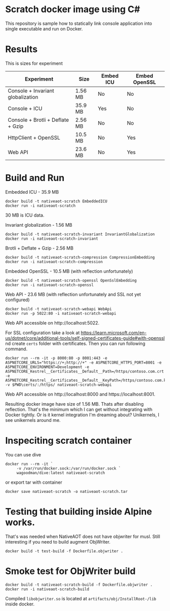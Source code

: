 Scratch docker image using C#
=============================

This repository is sample how to statically link console application into single executable and run on Docker.

# Results

This is sizes for experiment

| Experiment | Size | Embed ICU | Embed OpenSSL | 
| ------------ | ----- | --- | ---------- |
| Console + Invariant globalization | 1.56 MB | No | No |
| Console + ICU | 35.9 MB | Yes | No |
| Console + Brotli + Deflate + Gzip | 2.56 MB  | No | No |
| HttpClient + OpenSSL | 10.5 MB | No | Yes |
| Web API | 23.6 MB | No | Yes |

# Build and Run

Embedded ICU - 35.9 MB
```shell
docker build -t nativeaot-scratch EmbeddedICU 
docker run -i nativeaot-scratch
```

30 MB is ICU data.

Invariant globalization - 1.56 MB
```shell
docker build -t nativeaot-scratch-invariant InvariantGlobalization
docker run -i nativeaot-scratch-invariant
```

Brotli + Deflate + Gzip - 2.56 MB
```shell
docker build -t nativeaot-scratch-compression CompressionEmbedding
docker run -i nativeaot-scratch-compression
```

Embedded OpenSSL - 10.5 MB (with reflection unfortunately)
```shell
docker build -t nativeaot-scratch-openssl OpenSslEmbedding
docker run -i nativeaot-scratch-openssl
```

Web API - 23.6 MB (with reflection unfortunately and SSL not yet configured)
```shell
docker build -t nativeaot-scratch-webapi WebApi
docker run -p 5022:80 -i nativeaot-scratch-webapi
```

Web API accessible on http://localhost:5022. 

For SSL configuration take a look at https://learn.microsoft.com/en-us/dotnet/core/additional-tools/self-signed-certificates-guide#with-openssl nd create `certs` folder with certificates. Then you can run following command.

```
docker run --rm -it -p 8000:80 -p 8001:443 -e ASPNETCORE_URLS="https://+;http://+" -e ASPNETCORE_HTTPS_PORT=8001 -e ASPNETCORE_ENVIRONMENT=Development -e ASPNETCORE_Kestrel__Certificates__Default__Path=/https/contoso.com.crt -e ASPNETCORE_Kestrel__Certificates__Default__KeyPath=/https/contoso.com.key -v $PWD\certs/:/https/ nativeaot-scratch-webapi
```

Web API accessible on http://localhost:8000 and https://localhost:8001. 

Resulting docker image have size of 1.56 MB. Thats after disabling reflection. That's the minimum which I can get without integrating with Docker tightly. Or is it kernel integration I'm dreaming about? Unikernels, I see unikernels around me.

# Inspeciting scratch container

You can use dive
```shell
docker run --rm -it `
     -v /var/run/docker.sock:/var/run/docker.sock `
     wagoodman/dive:latest nativeaot-scratch
```

or export tar with container

```
docker save nativeaot-scratch -o nativeaot-scratch.tar
```

# Testing that building inside Alpine works.

That's was needed when NativeAOT does not have objwriter for musl. Still interesting if you need to build augment ObjWriter.
```
docker build -t test-build -f Dockerfile.objwriter .
```

# Smoke test for ObjWriter build

```
docker build -t nativeaot-scratch-build -f Dockerfile.objwriter .
docker run -i nativeaot-scratch-build
```

Compiled `libobjwriter.so` is located at `artifacts/obj/InstallRoot-/lib` inside docker.